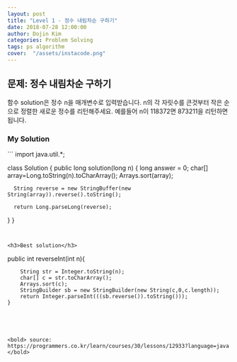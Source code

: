 ```yaml
---
layout: post
title: "Level 1 - 정수 내림차순 구하기"
date: 2018-07-28 12:00:00
author: Dojin Kim
categories: Problem Solving
tags: ps algorithm
cover:  "/assets/instacode.png"
---
```



<h2>문제: 정수 내림차순 구하기</h2>

함수 solution은 정수 n을 매개변수로 입력받습니다. n의 각 자릿수를 큰것부터 작은 순으로 정렬한 새로운 정수를 리턴해주세요. 예를들어 n이 118372면 873211을 리턴하면 됩니다.



<h3>My Solution</h3>
```
import java.util.*;

class Solution {
  public long solution(long n) {
      long answer = 0;
      char[] array=Long.toString(n).toCharArray();
      Arrays.sort(array);
     
      String reverse = new StringBuffer(new String(array)).reverse().toString();
      
      return Long.parseLong(reverse);
  }
}
```


<h3>Best solution</h3>
```
  public int reverseInt(int n){

        String str = Integer.toString(n);
        char[] c = str.toCharArray();
        Arrays.sort(c);
        StringBuilder sb = new StringBuilder(new String(c,0,c.length));  
        return Integer.parseInt(((sb.reverse()).toString()));
    }

```




<bold> source: https://programmers.co.kr/learn/courses/30/lessons/12933?language=java </bold>
